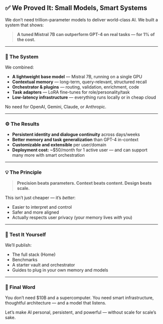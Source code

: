 ## ✅ We Proved It: Small Models, Smart Systems

We don’t need trillion-parameter models to deliver world-class AI. We built a system that shows:

> **A tuned Mistral 7B can outperform GPT-4 on real tasks — for 1% of the cost.**

---

### 🧠 The System

We combined:

* **A lightweight base model** — Mistral 7B, running on a single GPU
* **Contextual memory** — long-term, query-relevant, structured recall
* **Orchestrator & plugins** — routing, validation, enrichment, code
* **Task adapters** — LoRA fine-tunes for role/personality/task
* **Low-latency infrastructure** — everything runs locally or in cheap cloud

No need for OpenAI, Gemini, Claude, or Anthropic.

---

### ⚙️ The Results

* **Persistent identity and dialogue continuity** across days/weeks
* **Better memory and task generalization** than GPT-4 in-context
* **Customizable and extensible** per user/domain
* **Deployment cost:** \~\$50/month for 1 active user —
  and can support many more with smart orchestration

---

### 💡 The Principle

> **Precision beats parameters. Context beats content. Design beats scale.**

This isn’t just cheaper — it’s *better*:

* Easier to interpret and control
* Safer and more aligned
* Actually respects user privacy (your memory lives *with* you)

---

### 🧪 Test It Yourself

We’ll publish:

* The full stack (Home)
* Benchmarks
* A starter vault and orchestrator
* Guides to plug in your own memory and models

---

### 🏁 Final Word

You don’t need \$10B and a supercomputer.
You need smart infrastructure, thoughtful architecture — and a model that listens.

Let’s make AI personal, persistent, and powerful — without scale for scale’s sake.
